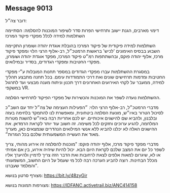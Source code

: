 ## Message 9013

דובר צה״ל: 

דימוי מארבים, הגנת יישוב ותרחישי הפרות סדר לשיפור המוכנות להסלמה: הסתיימה השתלמות למידה לכלל מפקדי פיקוד המרכז

השתלמות למידה פיקודית של פיקוד המרכז בהובלת אוגדת יהודה ושומרון התקיימה השבוע בבסיס האימונים 'לכיש' בראשות הרמטכ״ל, רב-אלוף הרצי הלוי ומפקד פיקוד מרכז, אלוף יהודה פוקס, ובהשתתפות רמ״ט פיקוד המרכז, מפקד אוגדת יהודה ושומרון, מפקדי החטיבות ומפקדי הגדודים, בסדיר ובמילואים. 

במסגרת ההשתלמות עברו מפקדי הגדודים במספר תחנות המובלות ע״י מפקדי החטיבות ומדמות תרחישים שונים ואת דרכי התמודדות עימם. 
בכל תחנה מתבצע תהליך למידה, ממעבר על לקחי האירועים האחרונים דרך תכנון וניתוח מענה מבצעי ועד לתרגול במשקפי VR. 

ההשתלמות נועדה לשפר את המוכנות והכשירות של מפקדי הפיקוד לתרחישי הסלמה. 

מדברי הרמטכ״ל, רב-אלוף הרצי הלוי: ״הפעילות העצימה של צה״ל יחד עם השב״כ לסיכול הטרור באיו״ש, מונעת הסלמה ביטחונית, ומאפשרת לנו להתמקד בלחימה  בעזה ובלבנון, ולהביא שם להישגים איכותיים. יש לכם אחריות רבה באיו״ש להשגת מטרות המלחמה, להגיע ערוכים וחזקים לכל משימה. זה חשוב עוד יותר לקראת הרמדאן. את ההישגים האלה לא יכלנו להביא ללא אנשי המילואים הנהדרים שנמצאים כאן, מעריך מאוד את העשייה המשמעותית שלכם בכל הגזרות״. 

מדברי מפקד פיקוד מרכז, אלוף יהודה פוקס: "מוכנות להסלמה זה אירוע מהותי, צריך לשפר כל יום את המצב שלכם לקראת היום הבא. יכול להיות שיהיה אירוע, בין אם אמיתי או לא, שיגרום למאות אלפים לצאת לרחובות ואת הדבר הזה צריך לדמיין ולהיערך אליו מכלל הבחינות. רוצה להביע הערכה רבה לכל מי שעמל על היום החשוב, המשמעותי והמלמד שעברנו". 

מצורף סרטון בנושא: https://bit.ly/48zyGir

מצורפות תמונות בנושא: https://IDFANC.activetrail.biz/ANC414158

